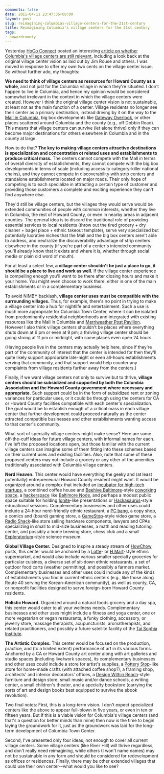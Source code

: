 ```yaml
---
comments: false
date: 2011-04-11 23:47:36+00:00
layout: post
slug: reimagining-columbias-village-centers-for-the-21st-century
title: Reimagining Columbia's village centers for the 21st century
tags:
- howardcounty
---
```


Yesterday [HoCo Connect](http://hococonnect.blogspot.com/) posted an interesting [article on whether Columbia's village centers are still relevant](http://hococonnect.blogspot.com/2011/04/are-village-centers-still-relevant.html), including a look back at the original village center vision as laid out by Jim Rouse and others. I was moved in response to offer my own two cents on the village center issue. So without further ado, my thoughts:

**We need to think of village centers as resources for Howard County as a whole**, and not just for the Columbia village in which they're situated. I don't happen to live in Columbia, and hence my opinion would be considered somewhat irrelevant in the context in which the village centers were created. However I think the original village center vision is not sustainable, at least not as the main function of a center. Village residents no longer see their center as a primary destination, instead driving by it on the way to the [Mall in Columbia](http://www.themallincolumbia.com/), big box developments like [Gateway Overlook](http://www.gatewayoverlook.com/), or other places scattered around Columbia and the county (e.g., off Dobbin Road). This means that village centers can survive (let alone thrive) only if they can become major destinations for others elsewhere in Columbia and in the county at large.

How to do that? **The key to making village centers attractive destinations is specialization and concentration ot related uses and establishments to produce critical mass.** The centers cannot compete with the Mall in terms of overall diversity of establishments, they cannot compete with the big box developments in terms of scale (including access to category-killer national chains), and they cannot compete in discoverability with strip centers and standalone establishments located on major roads. Their only hope of competing is to each specialize in attracting a certain type of customer and providing those customers a complete and exciting experience they can't find anywhere else.

They'd still be village centers, but the villages they would serve would be extended communities of people with common interests, whether they live in Columbia, the rest of Howard County, or even in nearby areas in adjacent counties. The general idea is to discard the traditional role of providing essential services to local residents (throw out the tired grocery + dry cleaner + bagel place + ethnic takeout template), serve very specialized but potentially lucrative niches that the Mall and the big box centers aren't able to address, and neutralize the discoverability advantage of strip centers elsewhere in the county (if you're part of a center's intended community you'll already know that it exists and where it is, whether through social media or plain old word of mouth).

For at least a select few, **a village center shouldn't be just a place to go, it should be a place to live and work as well.** If the village center experience is compelling enough you'll want to be there after closing hours and make it your home. You might even choose to work there, either in one of the main establishments or in a complementary business.

To avoid NIMBY backlash, **village center uses must be compatible with the surrounding villages.** Thus, for example, there's no point in trying to make a village center into a hub for nightlife and entertainment. Such a use is much more appropriate for Columbia Town Center, where it can be isolated from predominantly residential neighborhoods and integrated with existing resources like the Mall in Columbia and [Merriweather Post Pavilion](http://www.merriweathermusic.com/). However I also think village centers shouldn't be places where everything shuts down at 6 pm or even at 9 pm; a thriving village center should be going strong at 11 pm or midnight, with some places even open 24 hours.

(Having people live in the centers may actually help here, since if they're part of the community of interest that the center is intended for then they'll quite likely support appropriate late-night or even all-hours establishments serving that community, and that support would help counter any complaints from village residents further away from the centers.)

Finally, if we want village centers not only to survive but to thrive, **village centers should be subsidized and supported by both the Columbia Association and the Howard County government where necessary and appropriate.** Such support could be in the form of subsidized rent or zoning variances for particular uses, or it could be through using the centers for CA or Howard County facilities compatible with each center's specialization. The goal would be to establish enough of a critical mass in each village center that further development could proceed naturally as the center attracted compatible businesses and other establishments wanting access to that center's community.

What sort of specialty village centers might make sense? Here are some off-the-cuff ideas for future village centers, with informal names for each.  I've left the proposed locations open, but those familiar with the current village centers can imagine some of them fitting into these schemes based on their current uses and existing facilities. Also, note that some of these proposed centers may not include a grocery or any other of the amenities traditionally associated with Columbia village centers.

**Nerd Heaven.** This center would have everything the geeky and (at least potentially) entrepreneurial Howard County resident might want. It would be organized around a complex that included an [incubator for high-tech startups](http://www.hceda.org/thecenter/neotech.aspx), a combined coffee house and [Beehive Baltimore](http://beehivebaltimore.org/)-style [coworking space](http://wiki.coworking.info/w/page/16583831/FrontPage), a [hackerspace](http://hackerspaces.org/wiki/Hackerspaces) like [Baltimore Node](http://baltimorenode.org/), and perhaps a modest public space suitable for holding [Ignite](http://ignitebaltimore.com/)-like presentations or [Hackasaurus](http://hackasaurus.org/)-style educational sessions. Complementary businesses and other uses could include a 24-hour nerd-friendly ethnic restaurant, a [PC bang](http://en.wikipedia.org/wiki/PC_bang),  a copy shop, a comics and (board) gaming store, a [GameStop](http://www.gamestop.com/)-style video game store, a [Radio Shack](http://www.radioshack.com/)-like store selling hardware components, lawyers and CPAs specializing in small to mid-size businesses, a math and reading tutoring center, and possibly a home brewing store, chess club and a small [Exploratorium](http://www.exploratorium.edu/)-style science museum.

**Global Village Center.** Designed to inspire a steady stream of [HowChow](http://howchow.blogspot.com/) posts, this center would be anchored by a [Lotte](http://www.lotteplaza.com/branch/branch.php?Id=32&lan=ENG)- or [H Mart](http://www.hmart.com/company_new/shop_store.asp?store_code=CTV)-style ethnic supermarket, and would also include various smaller specialty groceries for particular cuisines, a diverse set of sit-down ethnic restaurants, a set of outdoor food carts (weather permitting), and possibly a farmers market. Complementary businesses and other uses could include any of the kinds of establishments you find in current ethnic centers (e.g., like those along Route 40 serving the Korean-American community), as well as county, CA, or nonprofit facilities designed to serve foreign-born Howard County residents.

**Holistic Howard.** Organized around a natural foods grocery and a day spa, this center would cater to all your wellness needs. Complementary businesses and other uses might include a fitness and yoga center, one or more vegetarian or vegan restaurants, a funky clothing, accessory, or jewelry store, massage therapists, acupuncturists, aromatherapists, and related practitioners, and possibly a future satellite facility of the [Tai Sophia Institute](http://www.tai.edu/).

**The Artistic Complex.** This center would be focused on the production, practice, and (to a limited extent) performance of art in its various forms. Anchored by a CA or Howard County art center along with art galleries and studio spaces (including live/work spaces), its complementary businesses and other uses could include a store for artist's supplies, a [Pottery Stop](http://www.thepotterystop.com/index_ellicott.html)-like store for home-made crafts (with attached coffee shop?), a framing shop, architects' and interior decorators' offices, a [Design Within Reach](http://www.dwr.com/)-style furniture and design store, small music and/or dance schools, a writing center, a small children's theater, and a specialty bookstore (carrying the sorts of art and design books best equipped to survive the ebook revolution).

Two final notes: First, this is a long-term vision. I don't expect specialized centers like the above to appear full-blown in five years, or even in ten or fifteen years. But if this is a viable vision for Columbia's village centers (and that's a question for better minds than mine) then now is the time to begin laying the groundwork for it, just as the groundwork was laid for the long-term development of Columbia Town Center.

Second, I've presented only four ideas, not enough to cover all current village centers. Some village centers (like River Hill) will thrive regardless, and don't really need reimagining, while others (I won't name names) may not be sustainable in any form and should be considered for redevelopment as offices or residences. Finally, there may be other extended villages that could use their own center--what would you like to see?

